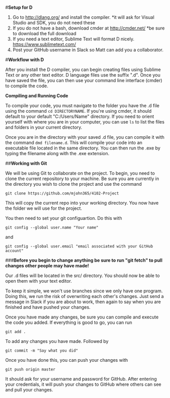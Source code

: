 #**Setup for D**

1. Go to http://dlang.org/ and install the compiler.
	*it will ask for Visual Studio and SDK, you do not need these
2. If you do not have a bash, download cmder at http://cmder.net/
	*be sure to download the full download
3. If you need a text editor, Sublime Text will format D nicely. https://www.sublimetext.com/
4. Post your GitHub username in Slack so Matt can add you a collaborator.

#**Workflow with D**

After you install the D compiler, you can begin creating files using Sublime Text or
any other text editor. D language files use the suffix ".d". Once you have saved the
file, you can then use your command line interface (cmder) to compile the code. 

**Compiling and Running Code**

To compile your code, you must navigate to the folder you have the .d file using the
command ```cd DIRECTORYNAME```. If you're using cmder, it should default to your 
default "C:/Users/Name" directory. If you need to orient yourself with where you
are in your computer, you can use ```ls``` to list the files and folders in your
current directory.

Once you are in the directory with your saved .d file, you can compile it with the
command ```dmd filename.d```. This will compile your code into an executable file
located in the same directory. You can then run the .exe by typing the filename
along with the .exe extension.

##**Working with Git**

We will be using Git to collaborate on the project. To begin, you need to clone
the current repository to your machine. Be sure you are currently in the 
directory you wish to clone the project and use the command

```
git clone https://github.com/mjohn365/4102-Project
```

This will copy the current repo into your working directory. You now have the
folder we will use for the project. 

You then need to set your git configuartion. Do this with

```
git config --global user.name "Your name"
```
and
```
git config --global user.email "email associated with your GitHub account"
```

###**Before you begin to change anything be sure to run "git fetch" to pull changes
other people may have made!**

Our .d files will be located in the src/ directory. You should now be able to open
them with your text editor. 

To keep it simple, we won't use branches since we only have one program. Doing this,
we run the risk of overwriting each other's changes. Just send a message in Slack
if you are about to work, then again to say when you are finished and have pushed
your changes.

Once you have made any changes, be sure you can compile and execute the code you
added. If everything is good to go, you can run

```
git add .
```

To add any changes you have made. Followed by

```
git commit -m "Say what you did"
```

Once you have done this, you can push your changes with

```
git push origin master
```

It should ask for your username and password for GitHub. After entering your
credentials, it will push your changes to GitHub where others can see and
pull your changes. 